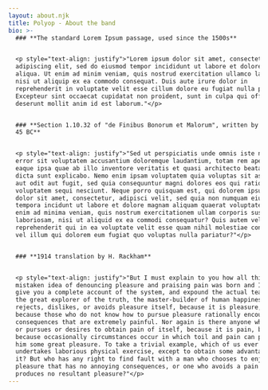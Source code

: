 ```yaml
---
layout: about.njk
title: Polyop - About the band
bio: >-
  ### **The standard Lorem Ipsum passage, used since the 1500s**


  <p style="text-align: justify">"Lorem ipsum dolor sit amet, consectetur
  adipiscing elit, sed do eiusmod tempor incididunt ut labore et dolore magna
  aliqua. Ut enim ad minim veniam, quis nostrud exercitation ullamco laboris
  nisi ut aliquip ex ea commodo consequat. Duis aute irure dolor in
  reprehenderit in voluptate velit esse cillum dolore eu fugiat nulla pariatur.
  Excepteur sint occaecat cupidatat non proident, sunt in culpa qui officia
  deserunt mollit anim id est laborum."</p>


  ### **Section 1.10.32 of "de Finibus Bonorum et Malorum", written by Cicero in
  45 BC**


  <p style="text-align: justify">"Sed ut perspiciatis unde omnis iste natus
  error sit voluptatem accusantium doloremque laudantium, totam rem aperiam,
  eaque ipsa quae ab illo inventore veritatis et quasi architecto beatae vitae
  dicta sunt explicabo. Nemo enim ipsam voluptatem quia voluptas sit aspernatur
  aut odit aut fugit, sed quia consequuntur magni dolores eos qui ratione
  voluptatem sequi nesciunt. Neque porro quisquam est, qui dolorem ipsum quia
  dolor sit amet, consectetur, adipisci velit, sed quia non numquam eius modi
  tempora incidunt ut labore et dolore magnam aliquam quaerat voluptatem. Ut
  enim ad minima veniam, quis nostrum exercitationem ullam corporis suscipit
  laboriosam, nisi ut aliquid ex ea commodi consequatur? Quis autem vel eum iure
  reprehenderit qui in ea voluptate velit esse quam nihil molestiae consequatur,
  vel illum qui dolorem eum fugiat quo voluptas nulla pariatur?"</p>


  ### **1914 translation by H. Rackham**


  <p style="text-align: justify">"But I must explain to you how all this
  mistaken idea of denouncing pleasure and praising pain was born and I will
  give you a complete account of the system, and expound the actual teachings of
  the great explorer of the truth, the master-builder of human happiness. No one
  rejects, dislikes, or avoids pleasure itself, because it is pleasure, but
  because those who do not know how to pursue pleasure rationally encounter
  consequences that are extremely painful. Nor again is there anyone who loves
  or pursues or desires to obtain pain of itself, because it is pain, but
  because occasionally circumstances occur in which toil and pain can procure
  him some great pleasure. To take a trivial example, which of us ever
  undertakes laborious physical exercise, except to obtain some advantage from
  it? But who has any right to find fault with a man who chooses to enjoy a
  pleasure that has no annoying consequences, or one who avoids a pain that
  produces no resultant pleasure?"</p>
---
```

